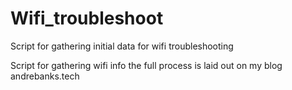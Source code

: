 # Wifi_troubleshoot
Script for gathering initial data for wifi troubleshooting

Script for gathering wifi info the full process is laid out on my blog andrebanks.tech
